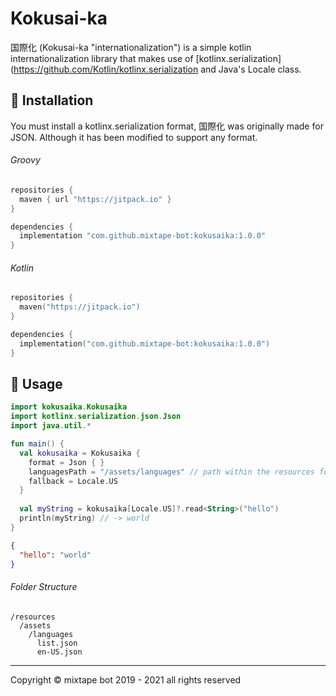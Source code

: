# Kokusai-ka

国際化 (Kokusai-ka "internationalization") is a simple kotlin internationalization library that makes use of [kotlinx.serialization](https://github.com/Kotlin/kotlinx.serialization and Java's Locale class.

## 🚧 Installation

You must install a kotlinx.serialization format, 国際化 was originally made for JSON. Although it has been modified to support any format.

###### Groovy	

```groovy
repositories {
  maven { url "https://jitpack.io" }
}

dependencies {
  implementation "com.github.mixtape-bot:kokusaika:1.0.0"
}
```

###### Kotlin

```kotlin
repositories {
  maven("https://jitpack.io")
}

dependencies {
  implementation("com.github.mixtape-bot:kokusaika:1.0.0")
}
```

## 🚀 Usage

```kotlin
import kokusaika.Kokusaika
import kotlinx.serialization.json.Json
import java.util.*

fun main() {
  val kokusaika = Kokusaika {
    format = Json { }
    languagesPath = "/assets/languages" // path within the resources folder
    fallback = Locale.US
  }
  
  val myString = kokusaika[Locale.US]?.read<String>("hello")
  println(myString) // -> world
}
```

```json
{
  "hello": "world"
}
```

###### Folder Structure

```
/resources
  /assets
    /languages
      list.json
      en-US.json
```

---

Copyright &copy; mixtape bot 2019 - 2021 all rights reserved
